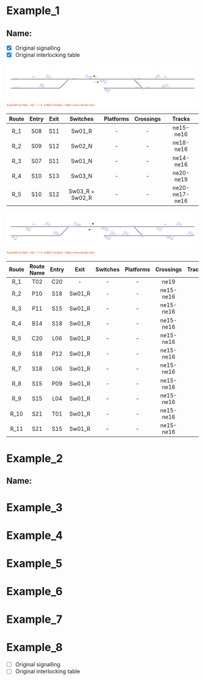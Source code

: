 # Example_1
## Name: 

- [x] Original signalling
- [x] Original interlocking table

![alt text](1_A.png)

| Route  | Entry | Exit | Switches | Platforms | Crossings | Tracks |
|  :---:  |  :---:  |  :---:  |  :---:  |  :---:  |  :---:  |  :---:  |
| R_1 |  S08  |  S11  | Sw01_R  | -  | -  | ne15-ne16  |
| R_2 |  S09  |  S12  | Sw02_N  | -  | -  | ne18-ne16  |
| R_3 |  S07  |  S11  | Sw01_N  | -  | -  | ne14-ne16  |
| R_4 |  S10  |  S13  | Sw03_N  | -  | -  | ne20-ne19  |
| R_5 |  S10  |  S12  | Sw03_R + Sw02_R  | -  | -  | ne20-ne17-ne16  |

![alt text](1_B.png)

| Route  | Route Name | Entry | Exit | Switches | Platforms | Crossings | Tracks |
|  :---:   |  :---:  |  :---:  |  :---:  |  :---:  |  :---:  |  :---:  |  :---:  |
| R_1 |  T02  |  C20  | -  | -  | -  | ne19  |
| R_2 |  P10  |  S18  | Sw01_R  | -  | -  | ne15-ne16  |
| R_3 |  P11  |  S15  | Sw01_R  | -  | -  | ne15-ne16  |
| R_4 |  B14  |  S18  | Sw01_R  | -  | -  | ne15-ne16  |
| R_5 |  C20  |  L06  | Sw01_R  | -  | -  | ne15-ne16  |
| R_6 |  S18  |  P12  | Sw01_R  | -  | -  | ne15-ne16  |
| R_7 |  S18  |  L06  | Sw01_R  | -  | -  | ne15-ne16  |
| R_8 |  S15  |  P09  | Sw01_R  | -  | -  | ne15-ne16  |
| R_9 |  S15  |  L04  | Sw01_R  | -  | -  | ne15-ne16  |
| R_10 |  S21  |  T01  | Sw01_R  | -  | -  | ne15-ne16  |
| R_11 |  S21  |  S15  | Sw01_R  | -  | -  | ne15-ne16  |

# Example_2
## Name: 

# Example_3

# Example_4

# Example_5

# Example_6

# Example_7

# Example_8

- [ ] Original signalling
- [ ] Original interlocking table
